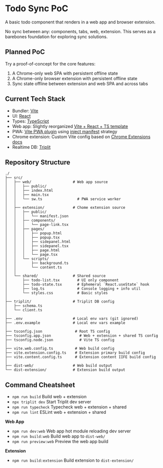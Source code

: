 # Todo Sync PoC

A basic todo component that renders in a web app and browser extension.

No sync between any: components, tabs, web, extension.
This serves as a barebones foundation for exploring sync solutions.

## Planned PoC

Try a proof-of-concept for the core features:

1. A Chrome-only web SPA with persistent offline state
2. A Chrome-only browser extension with persistent offline state
3. Sync state offline between extension and web SPA and across tabs

## Current Tech Stack

- Bundler: [Vite](https://vite.dev/guide/)
- UI: [React](https://react.dev/)
- Types: [TypeScript](https://www.typescriptlang.org/docs/)
- Web app: Slightly reorganized [Vite + React + TS template](https://github.com/vitejs/vite/tree/main/packages/create-vite/template-react-ts)
- PWA: [Vite PWA plugin](https://vite-plugin-pwa.netlify.app/) using [inject manifest](https://vite-pwa-org.netlify.app/guide/inject-manifest.html) strategy
- Chrome extension: Custom Vite config based on [Chrome Extensions docs](https://developer.chrome.com/docs/extensions)
- Realtime DB: [Triplit](https://triplit.dev/)

## Repository Structure

```
./
├── src/
│   ├── web/                   # Web app source
│   │   ├── public/
│   │   ├── index.html
│   │   ├── main.tsx
│   │   └── sw.ts                # PWA service worker
│   │
│   ├── extension/             # Chome extension source
│   │   ├── public/
│   │   │   └── manifest.json
│   │   ├── components/
│   │   │   └── page-link.tsx
│   │   ├── pages/
│   │   │   ├── popup.html
│   │   │   ├── popup.tsx
│   │   │   ├── sidepanel.html
│   │   │   ├── sidepanel.tsx
│   │   │   ├── page.html
│   │   │   └── page.tsx
│   │   └── scripts/
│   │       ├── background.ts
│   │       └── content.ts
│   │
│   └── shared/                # Shared source
│       ├── todo-list.tsx        # UI only component
│       ├── todo-state.tsx       # Ephemeral `React.useState` hook
│       ├── log.ts               # Console logging + info util
│       └── styles.css           # Basic styles
│
├── triplit/                   # Triplit DB config
│   ├── schema.ts
│   └── client.ts
│
├── .env                       # Local env vars (git ignored)
├── .env.example               # Local env vars example
│
├── tsconfig.json               # Root TS config
├── tsconfig.app.json             # Web + extension + shared TS config
├── tsconfig.node.json            # Vite TS config
│
├── vite.web.config.ts          # Web build config
├── vite.extension.config.ts    # Extension primary build config
├── vite.content.config.ts      # Extension content IIFE build config
│
├── dist-web/                  # Web build output
└── dist-extension/            # Extension build output
```

## Command Cheatsheet

- `npm run build` Build web + extension
- `npx triplit dev` Start Triplit dev server
- `npm run typecheck` Typecheck web + extension + shared
- `npm run lint` ESLint web + extension + shared

**Web App**

- `npm run dev:web` Web app hot module reloading dev server
- `npm run build:web` Build web app to `dist-web/`
- `npm run preview:web` Preview the web app build

**Extension**

- `npm run build:extension` Build extension to `dist-extension/`
